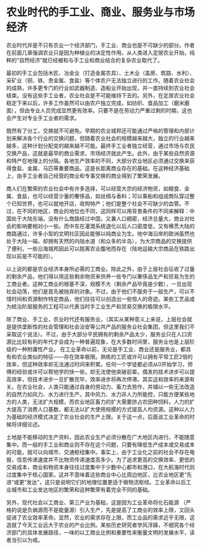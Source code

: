 # 农业时代的手工业、商业、服务业与市场经济

农业时代并是不只有农业一个经济部门，手工业、商业也是不可缺少的部分。作者在前面几章强调农业只是因为种植业的决定性作用。从人类进入定居农业开始，纯粹的“自然经济”就已经被和与手工业和商业结合的复杂农业取代了。 

最初的手工业包括木匠、冶金业（打造金属农具）、土木业（盖房、筑路、水利）、采矿业（铜、铁、贵金属、食盐）等个体农户无法独立进行的工作。随着农业社会的成熟，许多更专门的行业如武器制造、造船业开始出现，并一直持续到农业社会结束。没有这些手工业者，农业社会是不可能维持下去的。另外，在定居农业社会稳定下来以后，许多工作虽然可以由农户独立完成，如纺织、食品加工（磨米磨面），但由专业人员完成显然更有效率。只要不是在劳动力严重过剩的时期，这也会产生对专业手工业者的需求。

既然有了分工，交换就不可避免。早期的农业城邦还可能通过严格的管理和内部计划来解决各个行业的交换问题，但随着农业社会的规模越来越大，独立的行业越来越多，这种计划分配变的越来越不可能。最终手工业者独立经营，通过市场与农民交换产品，这就是最早的商业需求，市场经济就此产生。此外，由于某些自然资源和特产在地理上的分隔，各地生产效率的不同，大部分农业地区必须通过交换来获得食盐、金属、马匹等重要商品，这是长距离商业存在的基础。在这种经济基础上，由手工业者自己经营的商业和专事交换的商业得到了繁荣发展。

商人们在繁荣的农业社会中有许多选择，可以经营大宗的经济物资，如粮食、金属、食盐，也可以经营少量的奢侈品，如丝绸与香料；可以乘船和组成商队穿过整个已知世界，也可以就地开店，收购特产；他们是整个社会不可缺少的血管。不过，在不同的地区，商业的地位也不同，这同样可以用背景条件的不同来解释：中国处于大陆东端，没有什么商路经过中国，又兼人口稠密，经济总量大，商业对社会的影响要相对小一些。而中东在灌溉系统退化以后人口密度低，又有横贯大陆的商路通过，许多小型的文明社区因此能够以纯商业为生。地中海沿岸的欧洲虽然也处于大陆一端，却拥有天然的内陆水道（和众多的半岛），为大宗商品的交换提供了便利，一些沿海城邦因此可以脱离农业腹地而存在（陆地运输大宗商品在铁路出现以前是不可能的）。

以上说的都是农业经济本身所必需的工商业。除此之外，由于上层社会征收了过量的剩余产品，他们得以用这些剩余物资来供养一些专门以奢侈品生产和贸易为生的工商业者。这种工商业的根基不深，规模不大（剩余产品毕竟是少数），一旦出现社会动荡，他们是首先被抛弃的对象。不过，由于他们不服务于一般生产，可以不惜时间和资源制作特定商品，他们往往可以创造出一些惊人的奇迹。某些工艺品或为统治阶层服务的工程可以代表当时手工业生产和贸易交换的极限水平。

除了商业、手工业，农业时代还有服务业。（其实从某种意义上来说，上层社会就是提供垄断性的社会管理和社会治安等公共产品的服务业社会集团，但这里我们不采取这个说法）。不过，由于大部分平民拥有的剩余产品太少，服务业只在人口资源比比较有利的年代才会成为一种普遍现象，在大多数时间里，服务业也是上层阶级的一种附庸性产业。
在工业革命以前，无论是手工业、商业还是服务业，都具有和农业类似的特征——存在效率极限。熟练的工匠或许可以拥有平常工匠2倍的效率，但这种效率却无法通过时间来积累。任何一个学徒都必须从0开始学习，师傅的经验或许可以帮他学的快一些，却无法使他突破前辈。偶发的技术进步可以提高效率，但技术进步一旦扩散完毕，效率进步将再次停滞。其实这和效率的来源有关。在农业社会，人类只能通过自身的劳动力、畜力去劳作，并辅以一些无法改造的自然力如风力、水力进行生产。其中风力、水力非人力所能控，只能方便某些地方的人类，无法扩大规模，而农业地区畜力的扩大需要挤占农田种饲料，人力的扩大提高了消费人口基数，都无法以扩大使用规模的方式提高人均资源。这种以人力为基础的经济模式决定了农业社会的生产上限。关于这一点，后面谈工业革命的时候将详细论述。

土地是不能移动的生产资料，因此农业生产必须分散在广大地区内进行。不能随意集中。而一般的手工业和商业则不存在这个问题，只要有降低生产成本或交易成本的可能，就可以向城市、交通枢纽集中。事实上，由于工业化之前的社会不存在电报，信息传递速度并不比物资传递速度高多少。为了追求更高的交换效率、更低的交易成本，商业和物资本身往往过度集中于少数中心都市和港口，在大航海时代则过度集中于核心国家。这并不意味着这些商业中心比周边地区，比农业地区更“先进”或更“发达”，这只是说明它们的地理位置更适于做物流枢纽。工业革命以后工业城市和工业发达地区的繁荣和这种繁荣有着完全不同的基础。

另外，现代社会以工商业、第三产业为基础，这是因为工业革命将化石能源 （严格的说是负熵源而不是能量源）引入生产，先是提高了工商业的效率上限，又回头促进了农业效率革命。显然，农业的需求存在上限，而工业品的需求近乎无限，这造就了今天工业远大于农业的产业比例。某些历史研究者学风浮躁，不细究各个经济部门的具体发展路径，一味的以工商业比例和重要性来衡量文明的发展水平，读者当引以为戒。
